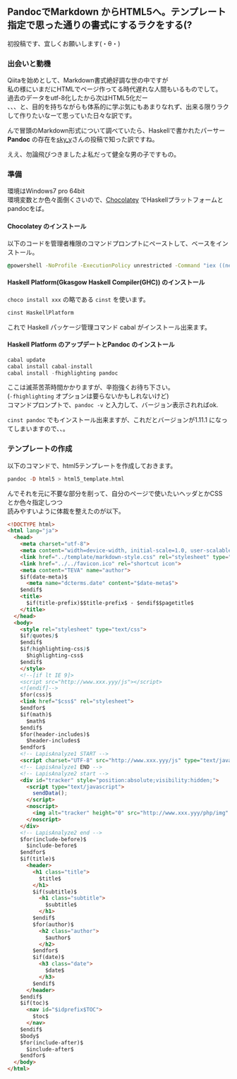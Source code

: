 ## PandocでMarkdown からHTML5へ。テンプレート指定で思った通りの書式にするラクをする(?

初投稿です、宜しくお願いします(・θ・)

### 出会いと動機

Qiitaを始めとして、Markdown書式絶好調な世の中ですが  
私の様にいまだにHTMLでページ作ってる時代遅れな人間もいるものでして。  
過去のデータをutf-8化したから次はHTML5化だー  
、、、と、目的を持ちながらも体系的に学ぶ気にもあまりなれず、出来る限りラクして作りたいなーて思っていた日々な訳です。

んで冒頭のMarkdown形式について調べていたら、Haskellで書かれたパーサー **Pandoc** の存在を[sky_y](http://qiita.com/sky_y/items/80bcd0f353ef5b8980ee)さんの投稿で知った訳ですね。  

ええ、勿論飛びつきましたよ私だって健全な男の子ですもの。

### 準備
環境はWindows7 pro 64bit  
環境変数とか色々面倒くさいので、[Chocolatey](https://chocolatey.org/) でHaskellプラットフォームとpandocをば。

#### Chocolatey のインストール
以下のコードを管理者権限のコマンドプロンプトにペーストして、ベースをインストール。
```bat
@powershell -NoProfile -ExecutionPolicy unrestricted -Command "iex ((new-object net.webclient).DownloadString('https://chocolatey.org/install.ps1'))" && SET PATH=%PATH%;%ALLUSERSPROFILE%\chocolatey\bin
```


#### Haskell Platform(Gkasgow Haskell Compiler(GHC)) のインストール
`choco install xxx` の略である `cinst` を使います。
```bat
cinst HaskellPlatform
```
これで Haskell パッケージ管理コマンド cabal がインストール出来ます。


#### Haskell Platform のアップデートとPandoc のインストール
```Haskell
cabal update
cabal install cabal-install
cabal install -fhighlighting pandoc
```

ここは滅茶苦茶時間かかりますが、辛抱強くお待ち下さい。  
(`-fhighlighting` オプションは要らないかもしれないけど)  
コマンドプロンプトで、`pandoc -v` と入力して、バージョン表示されればok.

`cinst pandoc` でもインストール出来ますが、これだとバージョンが1.11.1 になってしまいますので、、。

### テンプレートの作成

以下のコマンドで、html5テンプレートを作成しておきます。
```haskell
pandoc -D html5 > html5_template.html
```

んでそれを元に不要な部分を削って、自分のページで使いたいヘッダとかCSS とか色々指定しつつ  
読みやすいように体裁を整えたのが以下。

```html
<!DOCTYPE html>
<html lang="ja">
  <head>
    <meta charset="utf-8">
    <meta content="width=device-width, initial-scale=1.0, user-scalable=yes" name="viewport">
    <link href="../template/markdown-style.css" rel="stylesheet" type="text/css">
    <link href="../../favicon.ico" rel="shortcut icon">
    <meta content="TEVA" name="author">
    $if(date-meta)$
      <meta name="dcterms.date" content="$date-meta$">
    $endif$
    <title>
      $if(title-prefix)$$title-prefix$ - $endif$$pagetitle$
    </title>
  </head>
  <body>
    <style rel="stylesheet" type="text/css">
    $if(quotes)$
    $endif$
    $if(highlighting-css)$
      $highlighting-css$
    $endif$
    </style>
    <!--[if lt IE 9]>
    <script src="http://www.xxx.yyy/js"></script>
    <![endif]-->
    $for(css)$
    <link href="$css$" rel="stylesheet">
    $endfor$
    $if(math)$ 
      $math$
    $endif$
    $for(header-includes)$
      $header-includes$ 
    $endfor$ 
    <!-- LapisAnalyze1 START -->
    <script charset="UTF-8" src="http://www.xxx.yyy/js" type="text/javascript"></script>
    <!-- LapisAnalyze1 END -->
    <!-- LapisAnalyze2 start -->
    <div id="tracker" style="position:absolute;visibility:hidden;">
      <script type="text/javascript">
        sendData();
      </script>
      <noscript>
        <img alt="tracker" height="0" src="http://www.xxx.yyy/php/img" width="0" height="0">
      </noscript>
    </div>
    <!-- LapisAnalyze2 end -->
    $for(include-before)$ 
      $include-before$
    $endfor$
    $if(title)$
      <header>
        <h1 class="title">
          $title$
        </h1>
        $if(subtitle)$
          <h1 class="subtitle">
            $subtitle$
          </h1>
        $endif$
        $for(author)$
          <h2 class="author">
            $author$
          </h2>
        $endfor$
        $if(date)$
          <h3 class="date">
            $date$
          </h3>
        $endif$
      </header>
    $endif$
    $if(toc)$
      <nav id="$idprefix$TOC">
        $toc$
      </nav>
    $endif$
    $body$
    $for(include-after)$
      $include-after$
    $endfor$
  </body>
</html>
```

### 

